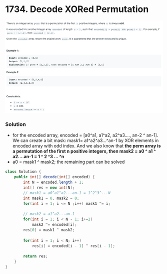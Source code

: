 # 1734. Decode XORed Permutation

![1734%20Decode%20XORed%20Permutation%2071c01a196102427792a1641cf3450e59/Untitled.png](1734%20Decode%20XORed%20Permutation%2071c01a196102427792a1641cf3450e59/Untitled.png)

### Solution

- for the encoded array, encoded = [a0^a1, a1^a2, a2^a3...., an-2 ^ an-1]. We can create a bit mask: mask1= a1^a2^a3...^an-1 by XOR elements in encoded array with odd index. And we also know that **the perm array is a permutation of the first n positive integers, then mask2 = a0 ^ a1 ^ a2....an-1 = 1 ^ 2 ^3 ... ^n**
- a0 = mask1 ^ mask2; the remaining part can be solved

```java
class Solution {
    public int[] decode(int[] encoded) {
        int N = encoded.length + 1;
        int[] res = new int[N];
        // mask1 = a0^a1^a2...an-1 = 1^2^3^...N
        int mask1 = 0, mask2 = 0;
        for(int i = 1; i <= N ;i++) mask1 ^= i;

        // mask2 = a1^a2...an-1
        for(int i = 1; i < N - 1; i+=2)
            mask2 ^= encoded[i];
        res[0] = mask1 ^ mask2;

        for(int i = 1; i < N; i++)
            res[i] = encoded[i - 1] ^ res[i - 1];

        return res;
    }
}
```